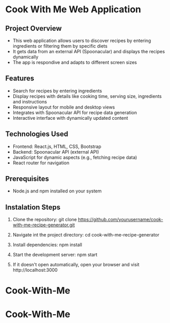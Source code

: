 # Cook With Me Web Application

## Project Overview

- This web application allows users to discover recipes by entering ingredients or filtering them by specific diets
- It gets data from an external API (Spoonacular) and displays the recipes dynamically
- The app is respondive and adapts to different screen sizes

## Features

- Search for recipes by entering ingredients
- Display recipes with details like cooking time, serving size, ingredients and instructions
- Responsive layout for mobile and desktop views
- Integrates with Spoonacular API for recipe data generation
- Interactive interface with dynamically updated content

## Technologies Used

- Frontend: React.js, HTML, CSS, Bootstrap
- Backend: Spoonacular API (external API)
- JavaScript for dynamic aspects (e.g., fetching recipe data)
- React router for navigation

## Prerequisites

- Node.js and npm installed on your system

## Instalation Steps

1. Clone the repository:
   git clone https://github.com/yourusername/cook-with-me-recipe-generator.git

2. Navigate int the project directory:
   cd cook-with-me-recipe-generator

3. Install dependencies:
   npm install

4. Start the development server:
   npm start

5. If it doesn't open automatically, open your browser and visit http://localhost:3000
# Cook-With-Me
# Cook-With-Me
